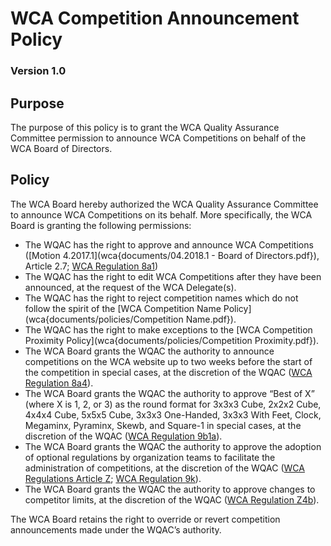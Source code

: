 # WCA Competition Announcement Policy
### Version 1.0

## Purpose
The purpose of this policy is to grant the WCA Quality Assurance Committee permission to announce WCA Competitions on behalf of the WCA Board of Directors.

## Policy
The WCA Board hereby authorized the WCA Quality Assurance Committee to announce WCA Competitions on its behalf. More specifically, the WCA Board is granting the following permissions:

- The WQAC has the right to approve and announce WCA Competitions ([Motion 4.2017.1](wca{documents/04.2018.1 - Board of Directors.pdf}), Article 2.7; [WCA Regulation 8a1](wca{regulations/#8a1}))
- The WQAC has the right to edit WCA Competitions after they have been announced, at the request of the WCA Delegate(s).
- The WQAC has the right to reject competition names which do not follow the spirit of the [WCA Competition Name Policy](wca{documents/policies/Competition Name.pdf}).
- The WQAC has the right to make exceptions to the [WCA Competition Proximity Policy](wca{documents/policies/Competition Proximity.pdf}).
- The WCA Board grants the WQAC the authority to announce competitions on the WCA website up to two weeks before the start of the competition in special cases, at the discretion of the WQAC ([WCA Regulation 8a4](wca{regulations/#8a4})).
- The WCA Board grants the WQAC the authority to approve “Best of X” (where X is 1, 2, or 3) as the round format for 3x3x3 Cube, 2x2x2 Cube, 4x4x4 Cube, 5x5x5 Cube, 3x3x3 One-Handed, 3x3x3 With Feet, Clock, Megaminx, Pyraminx, Skewb, and Square-1 in special cases, at the discretion of the WQAC ([WCA Regulation 9b1a](wca{regulations/#9b1a})).
- The WCA Board grants the WQAC the authority to approve the adoption of optional regulations by organization teams to facilitate the administration of competitions, at the discretion of the WQAC ([WCA Regulations Article Z](wca{regulations/#article-Z-optional}); [WCA Regulation 9k](wca{regulations/#9k})).
- The WCA Board grants the WQAC the authority to approve changes to competitor limits, at the discretion of the WQAC ([WCA Regulation Z4b](wca{regulations/#Z4b})).

The WCA Board retains the right to override or revert competition announcements made under the WQAC’s authority.
